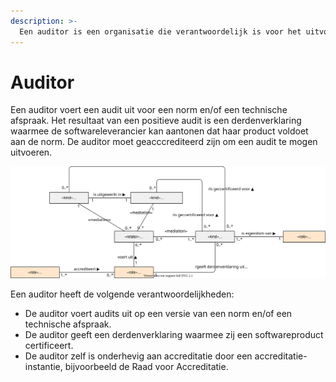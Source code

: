 ```yaml
---
description: >-
  Een auditor is een organisatie die verantwoordelijk is voor het uitvoeren van een audit op een product van een softwareleverancier.
---
```


# Auditor

Een auditor voert een audit uit voor een norm en/of een technische afspraak. Het resultaat van een positieve audit is een derdenverklaring waarmee de softwareleverancier kan aantonen dat haar product voldoet aan de norm. De auditor moet geacccrediteerd zijn om een audit te mogen uitvoeren.



![Figuur 1 De rol van een auditor](../.gitbook/assets/act-audit-onto.svg)



Een auditor heeft de volgende verantwoordelijkheden:

* De auditor voert audits uit op een versie van een norm en/of een technische afspraak.
* De auditor geeft een derdenverklaring waarmee zij een softwareproduct certificeert. 
* De auditor zelf is onderhevig aan accreditatie door een accreditatie-instantie, bijvoorbeeld de Raad voor Accreditatie.